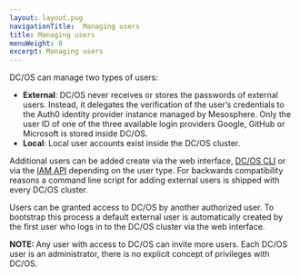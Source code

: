 ```yaml
---
layout: layout.pug
navigationTitle:  Managing users
title: Managing users
menuWeight: 0
excerpt: Managing users
---
```


<!-- The source repository for this topic is https://github.com/dcos/dcos-docs-site -->

DC/OS can manage two types of users:

* **External**: DC/OS never receives or stores the passwords of external users. Instead, it delegates the verification of the user’s credentials to the Auth0 identity provider instance managed by Mesosphere. Only the user ID of one of the three available login providers Google, GitHub or Microsoft is stored inside DC/OS.
* **Local**: Local user accounts exist inside the DC/OS cluster.

Additional users can be added create via the web interface, [DC/OS CLI](/1.13/cli) or via the [IAM API](/1.13/security/oss/iam-api/) depending on the user type.
For backwards compatibility reasons a command line script for adding external users is shipped with every DC/OS cluster.

Users can be granted access to DC/OS by another authorized user. To bootstrap this process a default external user is automatically created by the first user who logs in to the DC/OS cluster via the web interface.

<p class="message--note"><strong>NOTE: </strong>Any user with access to DC/OS can invite more users. Each DC/OS user is an administrator, there is no explicit concept of privileges with DC/OS.</p>

